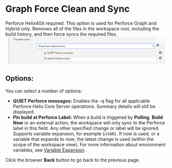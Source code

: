 ﻿# Graph Force Clean and Sync
Perforce Helix4Git required. This option is used for Perforce Graph and Hybrid only. Removes all of the files in the workspace root, including the build history, and then force syncs the required files. 
![Graph Force Clean and Sync](images/populategraphforcecleansync.png)

## Options:
You can select a number of options:
- **QUIET Perforce messages:** Enables the -q flag for all applicable Perforce Helix Core Server operations. Summary details will still be displayed.
- **Pin build at Perforce Label:** When a build is triggered by **Polling**, **Build Now** or an external action, the workspace will only sync to the Perforce label in this field. Any other specified change or label will be ignored.
Supports variable expansion, for example `${VAR}`. If *now* is used, or a variable that expands to *now*, the latest change is used (within the scope of the workspace view). For more information about environment variables, see [Variable Expansion](VARIABLEEXPANSION.md).  

Click the browser **Back** button to go back to the previous page. 
